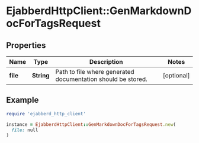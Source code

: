 # EjabberdHttpClient::GenMarkdownDocForTagsRequest

## Properties

| Name | Type | Description | Notes |
| ---- | ---- | ----------- | ----- |
| **file** | **String** | Path to file where generated documentation should be stored. | [optional] |

## Example

```ruby
require 'ejabberd_http_client'

instance = EjabberdHttpClient::GenMarkdownDocForTagsRequest.new(
  file: null
)
```

